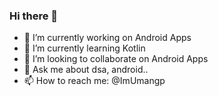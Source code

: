 ### Hi there 👋



- 🔭 I’m currently working on Android Apps
- 🌱 I’m currently learning Kotlin
- 👯 I’m looking to collaborate on Android Apps
- 💬 Ask me about dsa, android..
- 📫 How to reach me: @ImUmangp

